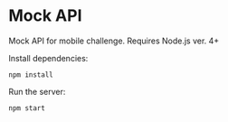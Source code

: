 # Mock API

Mock API for mobile challenge. Requires Node.js ver. 4+

Install dependencies:

```
npm install
```

Run the server:

```
npm start
```